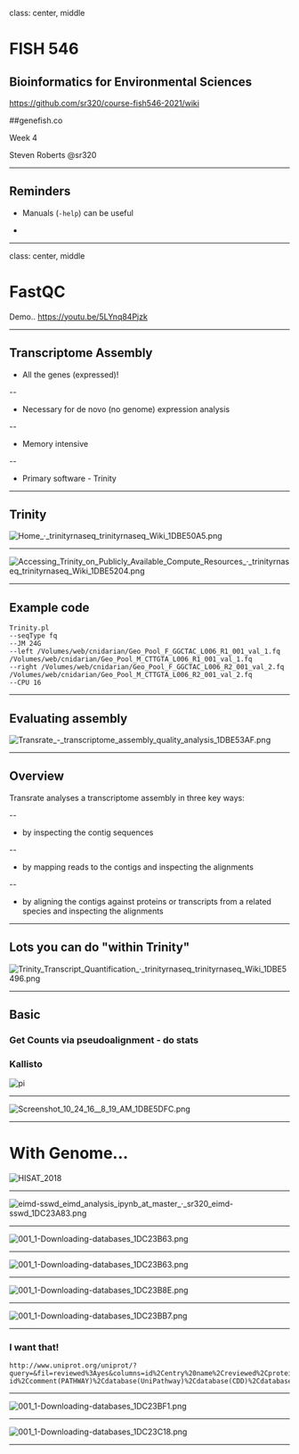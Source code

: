 class: center, middle

# FISH 546
## Bioinformatics for Environmental Sciences

https://github.com/sr320/course-fish546-2021/wiki

##genefish.co

Week 4


Steven Roberts
@sr320

---

## Reminders

- Manuals (`-help`) can be useful

-

---

class: center, middle


# FastQC

Demo..
https://youtu.be/5LYnq84Pjzk


---


## Transcriptome Assembly

- All the genes (expressed)!

--

- Necessary for de novo (no genome) expression analysis

--

- Memory intensive

--

- Primary software - Trinity


---

## Trinity

<img src="http://eagle.fish.washington.edu/cnidarian/skitch/Home_·_trinityrnaseq_trinityrnaseq_Wiki_1DBE50A5.png" alt="Home_·_trinityrnaseq_trinityrnaseq_Wiki_1DBE50A5.png"/>


---


<img src="http://eagle.fish.washington.edu/cnidarian/skitch/Accessing_Trinity_on_Publicly_Available_Compute_Resources_·_trinityrnaseq_trinityrnaseq_Wiki_1DBE5204.png" alt="Accessing_Trinity_on_Publicly_Available_Compute_Resources_·_trinityrnaseq_trinityrnaseq_Wiki_1DBE5204.png"/>

---

## Example code

```
Trinity.pl
--seqType fq
--JM 24G
--left /Volumes/web/cnidarian/Geo_Pool_F_GGCTAC_L006_R1_001_val_1.fq /Volumes/web/cnidarian/Geo_Pool_M_CTTGTA_L006_R1_001_val_1.fq
--right /Volumes/web/cnidarian/Geo_Pool_F_GGCTAC_L006_R2_001_val_2.fq /Volumes/web/cnidarian/Geo_Pool_M_CTTGTA_L006_R2_001_val_2.fq
--CPU 16
```

---

## Evaluating assembly

<img src="http://eagle.fish.washington.edu/cnidarian/skitch/Transrate_-_transcriptome_assembly_quality_analysis_1DBE53AF.png" alt="Transrate_-_transcriptome_assembly_quality_analysis_1DBE53AF.png"/>


---

## Overview

Transrate analyses a transcriptome assembly in three key ways:

--

- by inspecting the contig sequences

--

- by mapping reads to the contigs and inspecting the alignments

--

- by aligning the contigs against proteins or transcripts from a related species and inspecting the alignments

---

## Lots you can do "within Trinity"

<img src="http://eagle.fish.washington.edu/cnidarian/skitch/Trinity_Transcript_Quantification_·_trinityrnaseq_trinityrnaseq_Wiki_1DBE5496.png" alt="Trinity_Transcript_Quantification_·_trinityrnaseq_trinityrnaseq_Wiki_1DBE5496.png"/>


---

## Basic


### Get Counts via pseudoalignment - do stats

### Kallisto

![pi](http://gannet.fish.washington.edu/seashell/snaps/About_2021-02-04_07-07-55.png)

---

<img src="http://eagle.fish.washington.edu/cnidarian/skitch/Screenshot_10_24_16__8_19_AM_1DBE5DFC.png" alt="Screenshot_10_24_16__8_19_AM_1DBE5DFC.png"/>





---



# With Genome...

<img src="http://gannet.fish.washington.edu/seashell/snaps/HISAT_2018-10-21_13-50-45.png" alt="HISAT_2018"/>



---
<img src="http://eagle.fish.washington.edu/cnidarian/skitch/eimd-sswd_eimd_analysis_ipynb_at_master_·_sr320_eimd-sswd_1DC23A83.png" alt="eimd-sswd_eimd_analysis_ipynb_at_master_·_sr320_eimd-sswd_1DC23A83.png"/>


---

<img src="http://eagle.fish.washington.edu/cnidarian/skitch/001_1-Downloading-databases_1DC23B63.png" alt="001_1-Downloading-databases_1DC23B63.png"/>

---

<img src="http://eagle.fish.washington.edu/cnidarian/skitch/001_1-Downloading-databases_1DC23B63.png" alt="001_1-Downloading-databases_1DC23B63.png"/>

---

<img src="http://eagle.fish.washington.edu/cnidarian/skitch/001_1-Downloading-databases_1DC23B8E.png" alt="001_1-Downloading-databases_1DC23B8E.png"/>

---

<img src="http://eagle.fish.washington.edu/cnidarian/skitch/001_1-Downloading-databases_1DC23BB7.png" alt="001_1-Downloading-databases_1DC23BB7.png"/>

---

### I want that!

```
http://www.uniprot.org/uniprot/?query=&fil=reviewed%3Ayes&columns=id%2Centry%20name%2Creviewed%2Cprotein%20names%2Cgenes%2Corganism%2Clength%2Cgo(biological%20process)%2Cgo-id%2Ccomment(PATHWAY)%2Cdatabase(UniPathway)%2Cdatabase(CDD)%2Cdatabase(Pfam)
```

---

<img src="http://eagle.fish.washington.edu/cnidarian/skitch/001_1-Downloading-databases_1DC23BF1.png" alt="001_1-Downloading-databases_1DC23BF1.png"/>

---

<img src="http://eagle.fish.washington.edu/cnidarian/skitch/001_1-Downloading-databases_1DC23C18.png" alt="001_1-Downloading-databases_1DC23C18.png"/>

---
